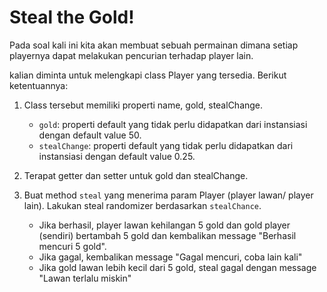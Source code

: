 # Steal the Gold!

Pada soal kali ini kita akan membuat sebuah permainan dimana setiap playernya dapat melakukan pencurian terhadap player lain.

kalian diminta untuk melengkapi class Player yang tersedia. Berikut ketentuannya:

1. Class tersebut memiliki properti name, gold, stealChange.
   - `gold`: properti default yang tidak perlu didapatkan dari instansiasi dengan default value 50.
   - `stealChange`:  properti default yang tidak perlu didapatkan dari instansiasi dengan default value 0.25. 

2. Terapat getter dan setter untuk gold dan stealChange.

3. Buat method `steal` yang menerima param Player (player lawan/ player lain). Lakukan steal randomizer berdasarkan `stealChance`.
   - Jika berhasil, player lawan kehilangan 5 gold dan gold player (sendiri) bertambah 5 gold dan kembalikan message "Berhasil mencuri 5 gold".
   - Jika gagal, kembalikan message "Gagal mencuri, coba lain kali"
   - Jika gold lawan lebih kecil dari 5 gold, steal gagal dengan message "Lawan terlalu miskin"
